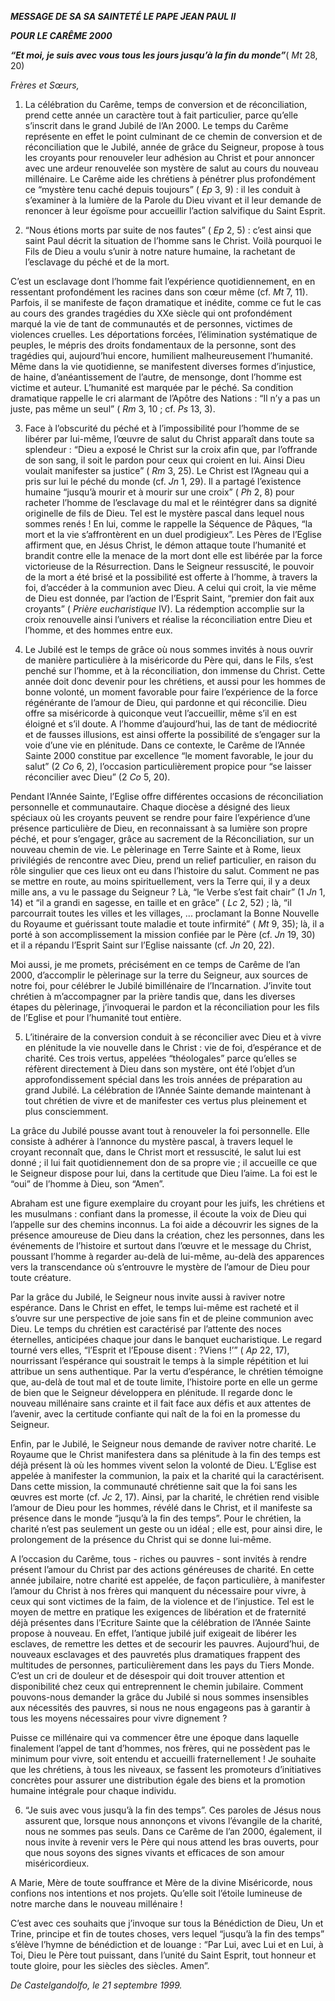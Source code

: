 ***MESSAGE DE SA SA SAINTETÉ LE PAPE JEAN PAUL II***

***POUR LE CARÊME 2000***

***“Et moi, je suis avec vous tous les jours jusqu’à la fin du monde”***( *Mt* 28, 20)

*Frères et Sœurs,*

1. La célébration du Carême, temps de conversion et de réconciliation, prend cette année un caractère tout à fait particulier, parce qu’elle s’inscrit dans le grand Jubilé de l’An 2000. Le temps du Carême représente en effet le point culminant de ce chemin de conversion et de réconciliation que le Jubilé, année de grâce du Seigneur, propose à tous les croyants pour renouveler leur adhésion au Christ et pour annoncer avec une ardeur renouvelée son mystère de salut au cours du nouveau millénaire. Le Carême aide les chrétiens à pénétrer plus profondément ce “mystère tenu caché depuis toujours” ( *Ep* 3, 9) : il les conduit à s’examiner à la lumière de la Parole du Dieu vivant et il leur demande de renoncer à leur égoïsme pour accueillir l’action salvifique du Saint Esprit.

2. “Nous étions morts par suite de nos fautes” ( *Ep* 2, 5) : c’est ainsi que saint Paul décrit la situation de l’homme sans le Christ. Voilà pourquoi le Fils de Dieu a voulu s’unir à notre nature humaine, la rachetant de l’esclavage du péché et de la mort.

C’est un esclavage dont l’homme fait l’expérience quotidiennement, en en ressentant profondément les racines dans son cœur même (cf. *Mt* 7, 11). Parfois, il se manifeste de façon dramatique et inédite, comme ce fut le cas au cours des grandes tragédies du XXe siècle qui ont profondément marqué la vie de tant de communautés et de personnes, victimes de violences cruelles. Les déportations forcées, l’élimination systématique de peuples, le mépris des droits fondamentaux de la personne, sont des tragédies qui, aujourd’hui encore, humilient malheureusement l’humanité. Même dans la vie quotidienne, se manifestent diverses formes d’injustice, de haine, d’anéantissement de l’autre, de mensonge, dont l’homme est victime et auteur. L’humanité est marquée par le péché. Sa condition dramatique rappelle le cri alarmant de l’Apôtre des Nations : “Il n’y a pas un juste, pas même un seul” ( *Rm* 3, 10 ; cf. *Ps* 13, 3).

3. Face à l’obscurité du péché et à l’impossibilité pour l’homme de se libérer par lui-même, l’œuvre de salut du Christ apparaît dans toute sa splendeur : “Dieu a exposé le Christ sur la croix afin que, par l’offrande de son sang, il soit le pardon pour ceux qui croient en lui. Ainsi Dieu voulait manifester sa justice” ( *Rm* 3, 25). Le Christ est l’Agneau qui a pris sur lui le péché du monde (cf. *Jn* 1, 29). Il a partagé l’existence humaine “jusqu’à mourir et à mourir sur une croix” ( *Ph* 2, 8) pour racheter l’homme de l’esclavage du mal et le réintégrer dans sa dignité originelle de fils de Dieu. Tel est le mystère pascal dans lequel nous sommes renés ! En lui, comme le rappelle la Séquence de Pâques, “la mort et la vie s’affrontèrent en un duel prodigieux”. Les Pères de l’Eglise affirment que, en Jésus Christ, le démon attaque toute l’humanité et brandit contre elle la menace de la mort dont elle est libérée par la force victorieuse de la Résurrection. Dans le Seigneur ressuscité, le pouvoir de la mort a été brisé et la possibilité est offerte à l’homme, à travers la foi, d’accéder à la communion avec Dieu. A celui qui croit, la vie même de Dieu est donnée, par l’action de l’Esprit Saint, “premier don fait aux croyants” ( *Prière eucharistique* IV). La rédemption accomplie sur la croix renouvelle ainsi l’univers et réalise la réconciliation entre Dieu et l’homme, et des hommes entre eux.

4. Le Jubilé est le temps de grâce où nous sommes invités à nous ouvrir de manière particulière à la miséricorde du Père qui, dans le Fils, s’est penché sur l’homme, et à la réconciliation, don immense du Christ. Cette année doit donc devenir pour les chrétiens, et aussi pour les hommes de bonne volonté, un moment favorable pour faire l’expérience de la force régénérante de l’amour de Dieu, qui pardonne et qui réconcilie. Dieu offre sa miséricorde à quiconque veut l’accueillir, même s’il en est éloigné et s’il doute. A l’homme d’aujourd’hui, las de tant de médiocrité et de fausses illusions, est ainsi offerte la possibilité de s’engager sur la voie d’une vie en plénitude. Dans ce contexte, le Carême de l’Année Sainte 2000 constitue par excellence “le moment favorable, le jour du salut” (2 *Co* 6, 2), l’occasion particulièrement propice pour “se laisser réconcilier avec Dieu” (2 *Co* 5, 20).

Pendant l’Année Sainte, l’Eglise offre différentes occasions de réconciliation personnelle et communautaire. Chaque diocèse a désigné des lieux spéciaux où les croyants peuvent se rendre pour faire l’expérience d’une présence particulière de Dieu, en reconnaissant à sa lumière son propre péché, et pour s’engager, grâce au sacrement de la Réconciliation, sur un nouveau chemin de vie. Le pèlerinage en Terre Sainte et à Rome, lieux privilégiés de rencontre avec Dieu, prend un relief particulier, en raison du rôle singulier que ces lieux ont eu dans l’histoire du salut. Comment ne pas se mettre en route, au moins spirituellement, vers la Terre qui, il y a deux mille ans, a vu le passage du Seigneur ? Là, “le Verbe s’est fait chair” (1 *Jn* 1, 14) et “il a grandi en sagesse, en taille et en grâce” ( *Lc* 2, 52) ; là, “il parcourrait toutes les villes et les villages, ... proclamant la Bonne Nouvelle du Royaume et guérissant toute maladie et toute infirmité” ( *Mt* 9, 35); là, il a porté à son accomplissement la mission confiée par le Père (cf. *Jn* 19, 30) et il a répandu l’Esprit Saint sur l’Eglise naissante (cf. *Jn* 20, 22).

Moi aussi, je me promets, précisément en ce temps de Carême de l’an 2000, d’accomplir le pèlerinage sur la terre du Seigneur, aux sources de notre foi, pour célébrer le Jubilé bimillénaire de l’Incarnation. J’invite tout chrétien à m’accompagner par la prière tandis que, dans les diverses étapes du pèlerinage, j’invoquerai le pardon et la réconciliation pour les fils de l’Eglise et pour l’humanité tout entière.

5. L’itinéraire de la conversion conduit à se réconcilier avec Dieu et à vivre en plénitude la vie nouvelle dans le Christ : vie de foi, d’espérance et de charité. Ces trois vertus, appelées “théologales” parce qu’elles se réfèrent directement à Dieu dans son mystère, ont été l’objet d’un approfondissement spécial dans les trois années de préparation au grand Jubilé. La célébration de l’Année Sainte demande maintenant à tout chrétien de vivre et de manifester ces vertus plus pleinement et plus consciemment.

La grâce du Jubilé pousse avant tout à renouveler la foi personnelle. Elle consiste à adhérer à l’annonce du mystère pascal, à travers lequel le croyant reconnaît que, dans le Christ mort et ressuscité, le salut lui est donné ; il lui fait quotidiennement don de sa propre vie ; il accueille ce que le Seigneur dispose pour lui, dans la certitude que Dieu l’aime. La foi est le “oui” de l’homme à Dieu, son “Amen”.

Abraham est une figure exemplaire du croyant pour les juifs, les chrétiens et les musulmans : confiant dans la promesse, il écoute la voix de Dieu qui l’appelle sur des chemins inconnus. La foi aide a découvrir les signes de la présence amoureuse de Dieu dans la création, chez les personnes, dans les événements de l’histoire et surtout dans l’œuvre et le message du Christ, poussant l’homme à regarder au-delà de lui-même, au-delà des apparences vers la transcendance où s’entrouvre le mystère de l’amour de Dieu pour toute créature.

Par la grâce du Jubilé, le Seigneur nous invite aussi à raviver notre espérance. Dans le Christ en effet, le temps lui-même est racheté et il s’ouvre sur une perspective de joie sans fin et de pleine communion avec Dieu. Le temps du chrétien est caractérisé par l’attente des noces éternelles, anticipées chaque jour dans le banquet eucharistique. Le regard tourné vers elles, “l’Esprit et l’Epouse disent : ?Viens !’” ( *Ap* 22, 17), nourrissant l’espérance qui soustrait le temps à la simple répétition et lui attribue un sens authentique. Par la vertu d’espérance, le chrétien témoigne que, au-delà de tout mal et de toute limite, l’histoire porte en elle un germe de bien que le Seigneur développera en plénitude. Il regarde donc le nouveau millénaire sans crainte et il fait face aux défis et aux attentes de l’avenir, avec la certitude confiante qui naît de la foi en la promesse du Seigneur.

Enfin, par le Jubilé, le Seigneur nous demande de raviver notre charité. Le Royaume que le Christ manifestera dans sa plénitude à la fin des temps est déjà présent là où les hommes vivent selon la volonté de Dieu. L’Eglise est appelée à manifester la communion, la paix et la charité qui la caractérisent. Dans cette mission, la communauté chrétienne sait que la foi sans les œuvres est morte (cf. *Jc* 2, 17). Ainsi, par la charité, le chrétien rend visible l’amour de Dieu pour les hommes, révélé dans le Christ, et il manifeste sa présence dans le monde “jusqu’à la fin des temps”. Pour le chrétien, la charité n’est pas seulement un geste ou un idéal ; elle est, pour ainsi dire, le prolongement de la présence du Christ qui se donne lui-même.

A l’occasion du Carême, tous - riches ou pauvres - sont invités à rendre présent l’amour du Christ par des actions généreuses de charité. En cette année jubilaire, notre charité est appelée, de façon particulière, à manifester l’amour du Christ à nos frères qui manquent du nécessaire pour vivre, à ceux qui sont victimes de la faim, de la violence et de l’injustice. Tel est le moyen de mettre en pratique les exigences de libération et de fraternité déjà présentes dans l’Ecriture Sainte que la célébration de l’Année Sainte propose à nouveau. En effet, l’antique jubilé juif exigeait de libérer les esclaves, de remettre les dettes et de secourir les pauvres. Aujourd’hui, de nouveaux esclavages et des pauvretés plus dramatiques frappent des multitudes de personnes, particulièrement dans les pays du Tiers Monde. C’est un cri de douleur et de désespoir qui doit trouver attention et disponibilité chez ceux qui entreprennent le chemin jubilaire. Comment pouvons-nous demander la grâce du Jubilé si nous sommes insensibles aux nécessités des pauvres, si nous ne nous engageons pas à garantir à tous les moyens nécessaires pour vivre dignement ?

Puisse ce millénaire qui va commencer être une époque dans laquelle finalement l’appel de tant d’hommes, nos frères, qui ne possèdent pas le minimum pour vivre, soit entendu et accueilli fraternellement ! Je souhaite que les chrétiens, à tous les niveaux, se fassent les promoteurs d’initiatives concrètes pour assurer une distribution égale des biens et la promotion humaine intégrale pour chaque individu.

6. “Je suis avec vous jusqu’à la fin des temps”. Ces paroles de Jésus nous assurent que, lorsque nous annonçons et vivons l’évangile de la charité, nous ne sommes pas seuls. Dans ce Carême de l’an 2000, également, il nous invite à revenir vers le Père qui nous attend les bras ouverts, pour que nous soyons des signes vivants et efficaces de son amour miséricordieux.

A Marie, Mère de toute souffrance et Mère de la divine Miséricorde, nous confions nos intentions et nos projets. Qu’elle soit l’étoile lumineuse de notre marche dans le nouveau millénaire !

C’est avec ces souhaits que j’invoque sur tous la Bénédiction de Dieu, Un et Trine, principe et fin de toutes choses, vers lequel “jusqu’à la fin des temps” s’élève l’hymne de bénédiction et de louange : “Par Lui, avec Lui et en Lui, à Toi, Dieu le Père tout puissant, dans l’unité du Saint Esprit, tout honneur et toute gloire, pour les siècles des siècles. Amen”.

*De Castelgandolfo, le 21 septembre 1999.*